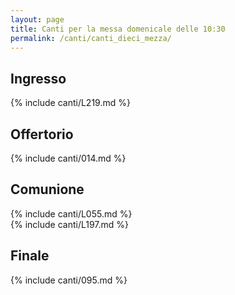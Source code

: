 ```yaml
---
layout: page
title: Canti per la messa domenicale delle 10:30
permalink: /canti/canti_dieci_mezza/
---
```


## Ingresso
{% include canti/L219.md %}   

## Offertorio
{% include canti/014.md %}   

## Comunione   
{% include canti/L055.md %}   
{% include canti/L197.md %}    

## Finale
{% include canti/095.md %}   
